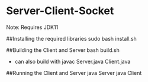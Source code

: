 # Server-Client-Socket

Note: Requires JDK11

##Installing the required libraries
sudo bash install.sh

##Building the Client and Server
bash build.sh
  - can also build with javac Server.java Client.java

##Running the Client and Server
java Server
java Client
